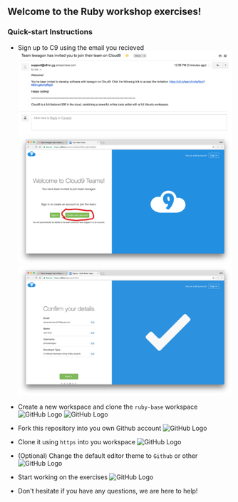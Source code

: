 ## Welcome to the Ruby workshop exercises!

### Quick-start Instructions

- Sign up to C9 using the email you recieved
![Sign Up](/_images/1-email.png)
![Sign Up](/_images/2-create_account.png)
![Sign Up](/_images/3-confirm_account.png)

- Create a new workspace and clone the `ruby-base` workspace
![GitHub Logo](/images/4-create_workspace.png)
![GitHub Logo](/images/5-clone_workspace.png)

- Fork this repository into you own Github account
![GitHub Logo](/images/6-fork_repo.png)

- Clone it using `https` into you workspace
![GitHub Logo](/images/7-clone_forked_repo.png)

- (Optional) Change the default editor theme to `Github` or other
![GitHub Logo](/images/8-set_editor_theme.png)

- Start working on the exercises
![GitHub Logo](/images/9-start_coding.png)

- Don't hesitate if you have any questions, we are here to help!
